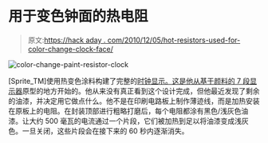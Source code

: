 # 用于变色钟面的热电阻

> 原文:[https://hack aday . com/2010/12/05/hot-resistors-used-for-color-change-clock-face/](https://hackaday.com/2010/12/05/hot-resistors-used-for-color-changing-clock-face/)

![](../Images/89915b589b7f06b5dd5c3bc0e37f306c.png "color-change-paint-resistor-clock")

[Sprite_TM]使用热变色涂料构建了完整的[时钟显示。这是他从基于](http://spritesmods.com/?art=thermchromclk&page=1)[颜料的 7 段显示器](http://hackaday.com/2009/09/15/color-changing-paint-display/)原型的地方开始的。他从来没有真正看到这个设计完成，但他最近发现了剩余的油漆，并决定用它做点什么。他不是在印刷电路板上制作薄迹线，而是加热安装在原板上的电阻。在封装顶部进行粗略打磨后，每个电阻都涂有黑色/浅灰色油漆。让大约 500 毫瓦的电流通过一个片段，它们被加热到足以将油漆变成浅灰色。一旦关闭，这些片段会在接下来的 60 秒内逐渐消失。